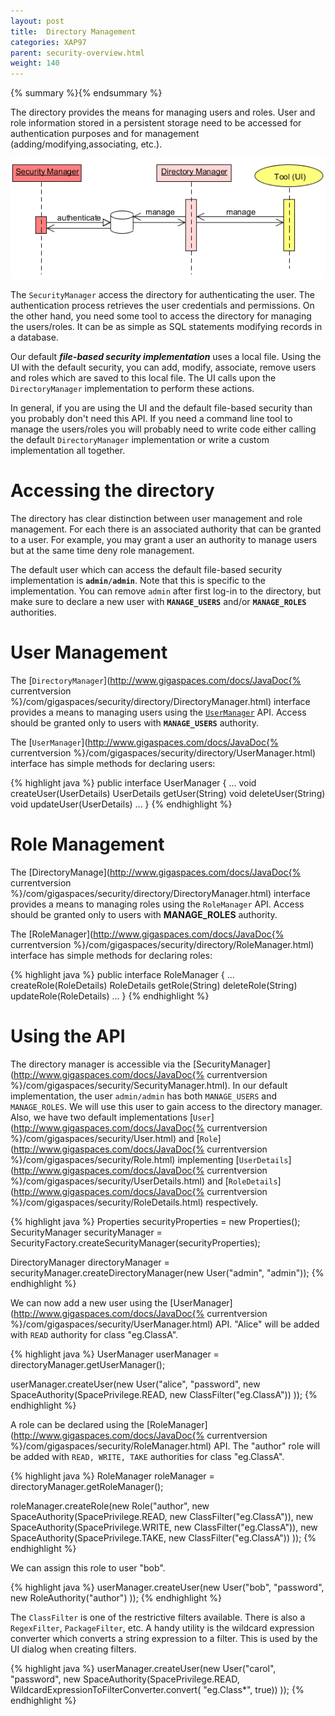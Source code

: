 ```yaml
---
layout: post
title:  Directory Management
categories: XAP97
parent: security-overview.html
weight: 140
---
```


{% summary %}{% endsummary %}


The directory provides the means for managing users and roles. User and role information stored in a persistent storage need to be accessed for authentication purposes and for management (adding/modifying,associating, etc.).

![security-seq5.PNG](/attachment_files/security-seq5.PNG)

The `SecurityManager` access the directory for authenticating the user. The authentication process retrieves the user credentials and permissions. On the other hand, you need some tool to access the directory for managing the users/roles. It can be as simple as SQL statements modifying records in a database.

Our default _**file-based security implementation**_ uses a local file. Using the UI with the default security, you can add, modify, associate, remove users and roles which are saved to this local file. The UI calls upon the `DirectoryManager` implementation to perform these actions.

In general, if you are using the UI and the default file-based security than you probably don't need this API. If you need a command line tool to manage the users/roles you will probably need to write code either calling the default `DirectoryManager` implementation or write a custom implementation all together.

# Accessing the directory

The directory has clear distinction between user management and role management. For each there is an associated authority that can be granted to a user. For example, you may grant a user an authority to manage users but at the same time deny role management.

The default user which can access the default file-based security implementation is **`admin/admin`**. Note that this is specific to the implementation. You can remove `admin` after first log-in to the directory, but make sure to declare a new user with **`MANAGE_USERS`** and/or **`MANAGE_ROLES`** authorities.

# User Management

The [`DirectoryManager`](http://www.gigaspaces.com/docs/JavaDoc{% currentversion %}/com/gigaspaces/security/directory/DirectoryManager.html) interface provides a means to managing users using the [`UserManager`](http://www.gigaspaces.com/docs/JavaDoc.6/com/gigaspaces/security/directory/UserManager.html) API. Access should be granted only to users with **`MANAGE_USERS`** authority.

The [`UserManager`](http://www.gigaspaces.com/docs/JavaDoc{% currentversion %}/com/gigaspaces/security/directory/UserManager.html) interface has simple methods for declaring users:

{% highlight java %}
public interface UserManager {
    ...
    void createUser(UserDetails)
    UserDetails getUser(String)
    void deleteUser(String)
    void updateUser(UserDetails)
    ...
}
{% endhighlight %}

# Role Management

The [DirectoryManage](http://www.gigaspaces.com/docs/JavaDoc{% currentversion %}/com/gigaspaces/security/directory/DirectoryManager.html) interface provides a means to managing roles using the `RoleManager` API. Access should be granted only to users with **MANAGE_ROLES** authority.

The [RoleManager](http://www.gigaspaces.com/docs/JavaDoc{% currentversion %}/com/gigaspaces/security/directory/RoleManager.html) interface has simple methods for declaring roles:

{% highlight java %}
public interface RoleManager {
    ...
    createRole(RoleDetails)
    RoleDetails getRole(String)
    deleteRole(String)
    updateRole(RoleDetails)
    ...
}
{% endhighlight %}

# Using the API

The directory manager is accessible via the [SecurityManager](http://www.gigaspaces.com/docs/JavaDoc{% currentversion %}/com/gigaspaces/security/SecurityManager.html). In our default implementation, the user `admin/admin` has both `MANAGE_USERS` and `MANAGE_ROLES`. We will use this user to gain access to the directory manager. Also, we have two default implementations [`User`](http://www.gigaspaces.com/docs/JavaDoc{% currentversion %}/com/gigaspaces/security/User.html) and [`Role`](http://www.gigaspaces.com/docs/JavaDoc{% currentversion %}/com/gigaspaces/security/Role.html) implementing [`UserDetails`](http://www.gigaspaces.com/docs/JavaDoc{% currentversion %}/com/gigaspaces/security/UserDetails.html) and [`RoleDetails`](http://www.gigaspaces.com/docs/JavaDoc{% currentversion %}/com/gigaspaces/security/RoleDetails.html) respectively.

{% highlight java %}
Properties securityProperties = new Properties();
SecurityManager securityManager = SecurityFactory.createSecurityManager(securityProperties);

DirectoryManager directoryManager = securityManager.createDirectoryManager(new User("admin", "admin"));
{% endhighlight %}

We can now add a new user using the [UserManager](http://www.gigaspaces.com/docs/JavaDoc{% currentversion %}/com/gigaspaces/security/UserManager.html) API. "Alice" will be added with `READ` authority for class "eg.ClassA".

{% highlight java %}
UserManager userManager = directoryManager.getUserManager();

userManager.createUser(new User("alice", "password",
        new SpaceAuthority(SpacePrivilege.READ, new ClassFilter("eg.ClassA"))
    ));
{% endhighlight %}

A role can be declared using the [RoleManager](http://www.gigaspaces.com/docs/JavaDoc{% currentversion %}/com/gigaspaces/security/RoleManager.html) API. The "author" role will be added with `READ, WRITE, TAKE` authorities for class "eg.ClassA".

{% highlight java %}
RoleManager roleManager = directoryManager.getRoleManager();

roleManager.createRole(new Role("author",
        new SpaceAuthority(SpacePrivilege.READ, new ClassFilter("eg.ClassA")),
        new SpaceAuthority(SpacePrivilege.WRITE, new ClassFilter("eg.ClassA")),
        new SpaceAuthority(SpacePrivilege.TAKE, new ClassFilter("eg.ClassA"))
    ));
{% endhighlight %}

We can assign this role to user "bob".

{% highlight java %}
userManager.createUser(new User("bob", "password",
        new RoleAuthority("author")
    ));
{% endhighlight %}

The `ClassFilter` is one of the restrictive filters available. There is also a `RegexFilter`, `PackageFilter`, etc. A handy utility is the wildcard expression converter which converts a string expression to a filter. This is used by the UI dialog when creating filters.

{% highlight java %}
userManager.createUser(new User("carol", "password",
        new SpaceAuthority(SpacePrivilege.READ,
				WildcardExpressionToFilterConverter.convert(
						"eg.Class*", true))
    ));
{% endhighlight %}

